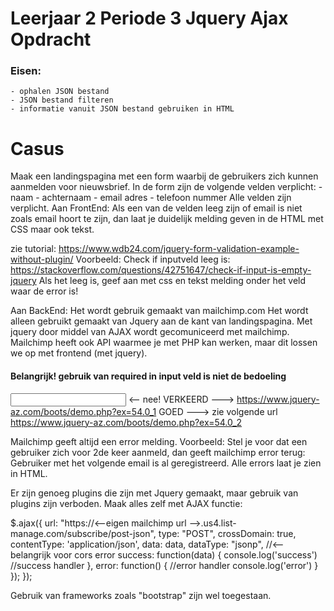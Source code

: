 # Leerjaar 2 Periode 3 Jquery Ajax Opdracht

### Eisen:
    - ophalen JSON bestand
    - JSON bestand filteren
    - informatie vanuit JSON bestand gebruiken in HTML

# Casus
Maak een landingspagina met een form waarbij de gebruikers zich kunnen aanmelden voor nieuwsbrief. 
In de form zijn de volgende velden verplicht:
    - naam
    - achternaam
    - email adres
    - telefoon nummer
Alle velden zijn verplicht. 
Aan FrontEnd:
Als een van de velden leeg zijn of 
email is niet zoals email hoort te zijn,
dan laat je duidelijk melding geven in de HTML met CSS maar ook tekst.

zie tutorial: https://www.wdb24.com/jquery-form-validation-example-without-plugin/
Voorbeeld:
Check if inputveld leeg is:
https://stackoverflow.com/questions/42751647/check-if-input-is-empty-jquery
Als het leeg is, geef aan met css en tekst melding onder het veld waar de error is!

Aan BackEnd:
Het wordt gebruik gemaakt van mailchimp.com 
Het wordt alleen gebruikt gemaakt van Jquery aan de kant van landingspagina.
Met jquery door middel van AJAX wordt gecomuniceerd met mailchimp.
Mailchimp heeft ook API waarmee je met PHP kan werken,
maar dit lossen we op met frontend (met jquery).
#### Belangrijk! gebruik van required in input veld is niet de bedoeling 
<input text="" required /> <-- nee!
VERKEERD ---> https://www.jquery-az.com/boots/demo.php?ex=54.0_1
GOED ---> zie volgende url https://www.jquery-az.com/boots/demo.php?ex=54.0_2

Mailchimp geeft altijd een error melding. 
Voorbeeld: Stel je voor dat een gebruiker zich voor 2de keer aanmeld,
dan geeft mailchimp error terug: Gebruiker met het volgende email is al geregistreerd.
Alle errors laat je zien in HTML.

Er zijn genoeg plugins die zijn met Jquery gemaakt, maar 
gebruik van plugins zijn verboden.
Maak alles zelf met AJAX functie:

$.ajax({
        url: "https://<--eigen mailchimp url -->.us4.list-manage.com/subscribe/post-json",
        type: "POST",
        crossDomain: true,
        contentType: 'application/json',
        data: data,
        dataType: "jsonp", //<-- belangrijk voor cors error
        success: function(data) {
            console.log('success')
            //success handler
        },
        error: function() {
            //error handler
            console.log('error')
        }
    });
});

Gebruik van frameworks zoals "bootstrap" zijn wel toegestaan.

